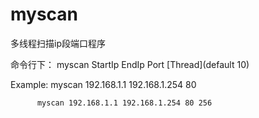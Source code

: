 # myscan
多线程扫描ip段端口程序

命令行下： myscan StartIp EndIp Port [Thread](default 10)

Example:  myscan 192.168.1.1 192.168.1.254 80

          myscan 192.168.1.1 192.168.1.254 80 256
